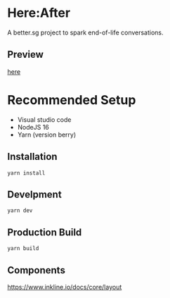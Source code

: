 # Here:After

A better.sg project to spark end-of-life conversations.

## Preview

[here](https://here.vrtopia.net)

# Recommended Setup

- Visual studio code
- NodeJS 16
- Yarn (version berry)

## Installation
```
yarn install
```

## Develpment

```
yarn dev
```

## Production Build
```
yarn build
```

## Components

https://www.inkline.io/docs/core/layout